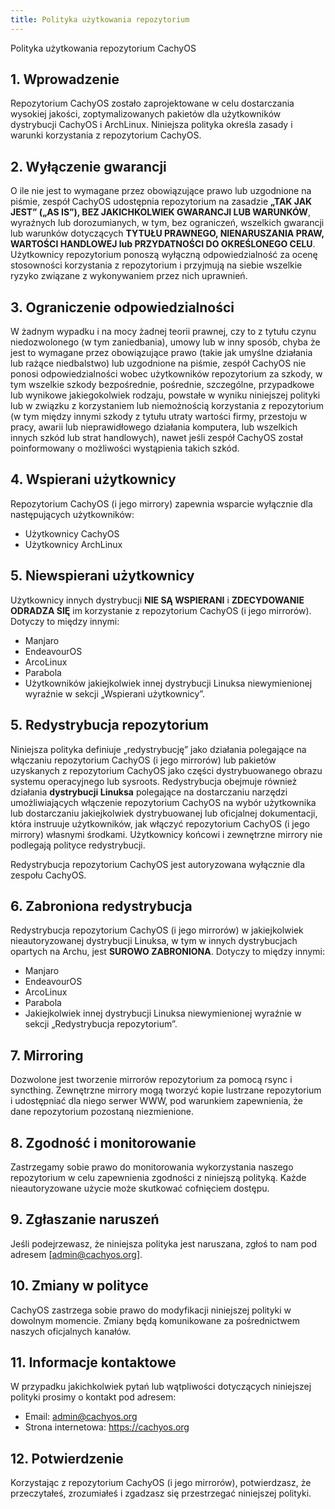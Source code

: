 ```yaml
---
title: Polityka użytkowania repozytorium
---
```


Polityka użytkowania repozytorium CachyOS

## 1. Wprowadzenie

Repozytorium CachyOS zostało zaprojektowane w celu dostarczania wysokiej jakości, zoptymalizowanych pakietów dla użytkowników dystrybucji CachyOS i ArchLinux. Niniejsza polityka określa zasady i warunki korzystania z repozytorium CachyOS.

## 2. Wyłączenie gwarancji

O ile nie jest to wymagane przez obowiązujące prawo lub uzgodnione na piśmie, zespół CachyOS udostępnia repozytorium na zasadzie **„TAK JAK JEST” („AS IS”), BEZ JAKICHKOLWIEK GWARANCJI LUB WARUNKÓW**, wyraźnych lub dorozumianych, w tym, bez ograniczeń,
wszelkich gwarancji lub warunków dotyczących **TYTUŁU PRAWNEGO, NIENARUSZANIA PRAW, WARTOŚCI HANDLOWEJ lub PRZYDATNOŚCI DO OKREŚLONEGO CELU**. Użytkownicy repozytorium ponoszą wyłączną odpowiedzialność za ocenę stosowności korzystania z repozytorium i przyjmują na siebie
wszelkie ryzyko związane z wykonywaniem przez nich uprawnień.

## 3. Ograniczenie odpowiedzialności

W żadnym wypadku i na mocy żadnej teorii prawnej, czy to z tytułu czynu niedozwolonego (w tym zaniedbania), umowy lub w inny sposób, chyba że jest to wymagane przez obowiązujące prawo (takie jak umyślne działania lub rażące niedbalstwo) lub uzgodnione na piśmie, zespół CachyOS nie
ponosi odpowiedzialności wobec użytkowników repozytorium za szkody, w tym wszelkie szkody bezpośrednie, pośrednie, szczególne, przypadkowe lub wynikowe jakiegokolwiek rodzaju, powstałe w wyniku niniejszej polityki lub w związku z korzystaniem lub niemożnością korzystania z repozytorium
(w tym między innymi szkody z tytułu utraty wartości firmy, przestoju w pracy, awarii lub nieprawidłowego działania komputera, lub wszelkich innych szkód lub strat handlowych), nawet jeśli zespół CachyOS został poinformowany o możliwości wystąpienia takich szkód.

## 4. Wspierani użytkownicy

Repozytorium CachyOS (i jego mirrory) zapewnia wsparcie wyłącznie dla następujących użytkowników:

- Użytkownicy CachyOS
- Użytkownicy ArchLinux

## 5. Niewspierani użytkownicy

Użytkownicy innych dystrybucji **NIE SĄ WSPIERANI** i **ZDECYDOWANIE ODRADZA SIĘ** im korzystanie z repozytorium CachyOS (i jego mirrorów). Dotyczy to między innymi:

- Manjaro
- EndeavourOS
- ArcoLinux
- Parabola
- Użytkowników jakiejkolwiek innej dystrybucji Linuksa niewymienionej wyraźnie w sekcji „Wspierani użytkownicy”.

## 5. Redystrybucja repozytorium

Niniejsza polityka definiuje „redystrybucję” jako działania polegające na włączaniu repozytorium CachyOS (i jego mirrorów) lub pakietów uzyskanych z repozytorium CachyOS jako części dystrybuowanego obrazu systemu operacyjnego lub sysroots.
Redystrybucja obejmuje również działania **dystrybucji Linuksa** polegające na dostarczaniu narzędzi umożliwiających włączenie repozytorium CachyOS na wybór użytkownika lub dostarczaniu jakiejkolwiek dystrybuowanej lub oficjalnej dokumentacji, która instruuje użytkowników, jak włączyć repozytorium CachyOS
(i jego mirrory) własnymi środkami. Użytkownicy końcowi i zewnętrzne mirrory nie podlegają polityce redystrybucji.

Redystrybucja repozytorium CachyOS jest autoryzowana wyłącznie dla zespołu CachyOS.

## 6. Zabroniona redystrybucja
Redystrybucja repozytorium CachyOS (i jego mirrorów) w jakiejkolwiek nieautoryzowanej dystrybucji Linuksa, w tym w innych dystrybucjach opartych na Archu, jest **SUROWO ZABRONIONA**. Dotyczy to między innymi:

- Manjaro
- EndeavourOS
- ArcoLinux
- Parabola
- Jakiejkolwiek innej dystrybucji Linuksa niewymienionej wyraźnie w sekcji „Redystrybucja repozytorium”.

## 7. Mirroring
Dozwolone jest tworzenie mirrorów repozytorium za pomocą rsync i syncthing. Zewnętrzne mirrory mogą tworzyć kopie lustrzane repozytorium i udostępniać dla niego serwer WWW, pod warunkiem zapewnienia, że dane repozytorium pozostaną niezmienione.

## 8. Zgodność i monitorowanie

Zastrzegamy sobie prawo do monitorowania wykorzystania naszego repozytorium w celu zapewnienia zgodności z niniejszą polityką. Każde nieautoryzowane użycie może skutkować cofnięciem dostępu.

## 9. Zgłaszanie naruszeń

Jeśli podejrzewasz, że niniejsza polityka jest naruszana, zgłoś to nam pod adresem [admin@cachyos.org].

## 10. Zmiany w polityce

CachyOS zastrzega sobie prawo do modyfikacji niniejszej polityki w dowolnym momencie. Zmiany będą komunikowane za pośrednictwem naszych oficjalnych kanałów.

## 11. Informacje kontaktowe

W przypadku jakichkolwiek pytań lub wątpliwości dotyczących niniejszej polityki prosimy o kontakt pod adresem:

- Email: admin@cachyos.org
- Strona internetowa: https://cachyos.org

## 12. Potwierdzenie

Korzystając z repozytorium CachyOS (i jego mirrorów), potwierdzasz, że przeczytałeś, zrozumiałeś i zgadzasz się przestrzegać niniejszej polityki.
